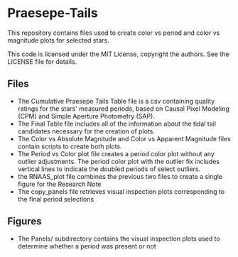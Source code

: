 # Praesepe-Tails
This repository contains files used to create color vs period and color vs magnitude plots for selected stars. 

This code is licensed under the MIT License, copyright the authors. See the LICENSE file for details. 

## Files
* The Cumulative Praesepe Tails Table file is a csv containing quality ratings for the stars' measured periods, based on Causal Pixel Modeling (CPM) and Simple Aperture Photometry (SAP).
* The Final Table file includes all of the information about the tidal tail candidates necessary for the creation of plots.
* The Color vs Absolute Magnitude and Color vs Apparent Magnitude files contain scripts to create both plots. 
* The Period vs Color plot file creates a period color plot without any outlier adjustments. The period color plot with the outlier fix includes vertical lines to indicate the doubled periods of select outliers.
* the RNAAS_plot file combines the previous two files to create a single figure for the Research Note
* The copy_panels file retrieves visual inspection plots corresponding to the final period selections

## Figures
* The Panels/ subdirectory contains the visual inspection plots used to determine whether a period was present or not
